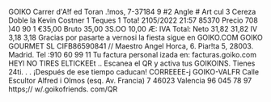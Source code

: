 GOIKO Carrer d'A!f ed Toran .!mos, 7-37184 9 #2 Angle # Art cul 3 Cereza Doble la Kevin Costner 1 Teques 1 Tota! 2105/2022 21:57 85370 Precio 708 )40 90 1 €35,00 Bruto 35,00 3S.OO 10,00 Æ: IVA Total: Neto 31,82 31,82 IV 3,18 3,18 Gracias por pasarte a vernosi la fiesta sigue en GOIKO.COM GOIKO GOURMET SL CIFB86590841 // Maestro Angel Horca, 6. Piar!ta 5, 28003. Madrid. Tel :910 60 99 11 Tu factura personal izada en: facturas.goiko.com HEYl NO TIRES ELTICKEEt .. Escanea el QR y activa tus GOIKOINS. Tienes 24ti. . . ¡Después de ese tiempo caducan! CORREEEE-j GOIKO-VALFR Calle Escultor Alfred i Olmos (esq. Av. Francia) 7 46023 Valencia 96 045 78 97 https;// w/.goikofriends. com/QR